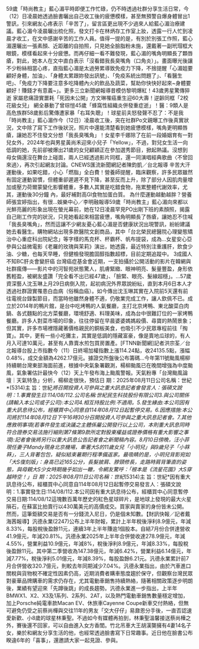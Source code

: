 59歲「時尚教主」藍心湄平時即便工作忙碌，仍不時透過社群分享生活日常，今（12）日凌晨她透過臉書曬出自己收工後的疲憊模樣，甚至無預警自爆身體冒出1警訊，引來網友心疼表示「辛苦了」，留言區更出現不少過來人給藍心湄治療建議。藍心湄今凌晨曬出梳化照，發文打卡在林炳存工作室上妝，透露一行人忙到凌晨才收工，在文中感謝辛苦的工作人員。值得一提的是，有別於別張工作照，藍心湄還曬出一張素顏、近距離的自拍照，只見她全臉脂粉未施，還戴著一副玳瑁框大眼鏡，模樣看起來十分疲憊。而再仔細一看不難發現，藍心湄的嘴角明顯長了顆唇瘡，對此，她本人在文中直白表示「沒看錯我長臭嘴角（口角炎）」。畫面曝光後讓不少粉絲相當心疼，直指藍心湄是太過勞累導致免疫力下降，不捨提醒「心湄姐要顧好身體，加油」、「身體太累跟妳發出訊號」、「免疫系統出問題了」、「看醫生吧」、「免疫力下降要注意多吃降體內火的飲品及蔬菜，幫助你快快好起來~身體要顧好！賺錢才有意義~」。更多三立新聞網報導昔模仿黎明爆紅！43歲男星驚傳猝逝 家屬悲痛證實噩耗「死因未公開」方文琳罹癌重生迎60大壽！逆齡同框「2校花級女兒」 網全暴動了曾琮愷45歲「蜂窩性組織炎併發重症逝」！醫：9類人是高危族群58歲影后驚傳遭家暴「右耳失聰」！球星前夫怒發聲不忍了：不是我「時尚教主」藍心湄作今（12日）凌晨收工後，突在社群Po文親曝工作後真實狀況，文中除了寫下工作後狀況，照片中還能清楚看到她疲憊模樣，嘴角更明顯唇瘡，讓她忍不住發文分想「我長臭嘴角」！女星李千娜除了在前一段婚姻育有一對兒女外，2024年也與男星黃尚禾迎來小兒子「Yellow」，不過，對兒女生活一向低調的她，先前卻被爆出21歲的女兒顧穎正在參加選秀節目，掀起熱議。沒想到母女倆還沒在舞台上碰面，兩人已經透過影片同框，還一同演唱經典歌曲〈不曾回來過〉，再次引起網友討論。CNEWS匯流新聞網記者陳鈞凱／台北報導 辛苦大汗運動後，如果吃錯，小心「燃脂」全白費！營養師提醒，臨床觀察，許多民眾雖然有固定運動習慣，但體重卻遲遲不見下降，甚至反而上升，除了部分人因肌肉量增加或壓力荷爾蒙變化影響體重，多數人其實是吃錯食物，拖累整體代謝效率，尤其，運動後30分鐘 內，最好補對高GI食物加蛋白質。 為什麼運動越動越胖？營養師張宜婷指出，有很...娛樂中心／李明融報導59歲「時尚教主」藍心湄向來都以光鮮亮麗的形象出現在螢光幕前，她在12日凌晨罕見PO出剛下班的素顏照，揭露自己剛工作完的狀況，只見她看起來相當疲憊，嘴角明顯長了唇瘡，讓她忍不住喊「我長臭嘴角」，然而這讓不少網友憂心藍心湄是否健康狀況出現警訊，紛紛建議她去看醫生。購物網站出現多款醫院文創商品，其中「台北榮民總醫院心理變態矯治中心重症科出院紀念」等字樣的馬克杯、杯霸杯、帆布提袋，成為...女星安心亞參與公益微電影《老羅的玫瑰與茉莉》演出，她透露，最近特別注重護肝，飲食少油、少糖，也每天早睡，但健檢發現膽固醇指數超標，目前定期追蹤中。 3成國人不知BC肝炎會變肝癌 台灣癌症基金會近期，一支拍攝於公開活動的影片在韓網與社群瘋傳——影片中的河智苑狀態驚人，肌膚緊緻、眼神明亮、髮量豐盈，身形依舊輕盈，被網友盛讚「完全看不出已經47歲」、「臉緊、眼亮、髮線超穩」。...57歲資深藝人沈玉琳上月29日病倒入院，起初病況外界眾說紛紜，直到本月6日本人才透過社群證實罹患白血病（俗稱血癌）。如今傳出沈玉琳其實在入院前5天還有前往電視台錄製節目，而當時他雖然身體不適，仍敬業完成工作，讓人欽佩不已。成立於2014年的鴨片館，是台中吃烤鴨的人氣餐廳，主打北京烤鴨、東北酸菜白肉鍋、各式麵點的北方菜餐廳，環境舒適、料理美味，成為台中很難訂位的一家烤鴨餐廳。許多人對菜市場的印象，往往停留在早晨婆婆媽媽殺價、尋寶的熱鬧景象；但其實，許多市場裡隱藏著價格親民的銅板美食，也吸引不少民眾專程前往「掏寶」。其中，更有一些小吃攤主，其實是低調的隱藏富豪，像是賣地瓜球的，有人月入可達10萬元，甚至有人靠賣水煎包買房置產。[FTNN新聞網]記者洪宗荃／台北報導台股上市指數今（11）日終場加權指數上漲114.24點，收24135.5點，漲幅0.48%，成交金額為4262.17億元。據證交所盤後公布籌碼...今年第11號颱風楊柳持續朝台灣東部海面前進，根據中央氣象署觀測，楊柳颱風已在晚間增強為中度颱風，氣象署估計最快今（12）天上午發布海上颱風警報。天氣粉專「台灣颱風論壇｜天氣特急」分析，楊柳走很快，預估日 期：2025年08月11日公司名稱：世紀*(5314)主 旨：世紀*將召開投資人可參與之重大訊息記者會發言人：張碩文說 明：1.事實發生日:114/08/112.公司名稱:世紀民生科技股份有限公司3.與公司關係(請輸入本公司或子公司):本公司4.相互持股比例:不適用。5.發生緣由:本公司因有重大訊息待公布，經櫃買中心同意自114年08月12日起暫停交易。6.因應措施:本公司將於114年08月12日下午16時30分召開投資人可參與之重大訊息記者會。7.其他應敘明事項(若事件發生或決議之主體係屬公開發行以上公司，本則重大訊息同時符合證券交易法施行細則第7條第9款所定對股東權益或證券價格有重大影響之事項):記者會後將另行以重大訊息公告記者會之新聞稿內容。8月10日傍晚，汪小菲現任妻子Mandy現身北京機場，牽著大S的11歲女兒「小玥兒」與9歲兒子「小箖箖」，三人背著包包，疑似結束暑期行程準備返家。最吸睛的是，小玥兒背影宛如「大S復刻版」：身高已近165公分，長髮披肩、脖頸修長，走路時肩背筆直的姿態，與母親大S少女時期幾乎如出一轍，令網友驚呼：「根本是《流星花園》大S穿越時空！」日 期：2025年08月11日公司名稱：世紀*(5314)主 旨：世紀*因有重大訊息待公布，經櫃買中心同意自114年08月12日起暫停交易發言人：張碩文說 明：1.事實發生日:114/08/112.本公司因有重大訊息待公布，經櫃買中心同意暫停交易日期:114/08/12這塊數百萬年歷史的紅色星球碎片，是地球上發現的最大火星隕石，在蘇富比拍賣行以430萬美元的高價成交。買家與賣家的身份皆未公開。 然而，這筆鉅額交易是否有一分錢流入尼日，仍是個未知數。【財訊快報／記者戴海茜報導】汎德永業(2247)公布上半年財報，累計上半年稅後淨利8.9億元，年減8.33%，每股稅後盈餘11元，連續3年上半年賺逾1個股本。自結7月份合併達營收41.9億元，年減20.81%。汎德永業2025年上半年合併營收達278.9億元，年減4.55%，營業利益10.9億元，年減8%，稅後淨利8.9億元，年減8.33%，每股稅後盈餘11元。其中第二季營收為147.38億元，年減6.42%，營業利益6.14億元，年減7.77%，稅後淨利5.01億元，年減8.39%，每股盈餘6.21元。汎德永業累計前7月合併營收320.7億元，則較去年同期減少7.04%。汎德永業指出，由於汽車進口關稅與貨物稅不確定性因素仍高，近期消費者購車態度趨於保守，但觀察台灣民眾對豪華品牌購車的需求仍存在，尤其電動車銷售持續熱絡，隨著相關政策逐步明朗後，業績有望迎來「先蹲後跳」的成長趨勢。汎德永業進一步指出，上半年BMWX1、X2、X3及1系列、2系列、2AT，以及熱門電動車銷售數量穩定增加，加上Porsche純電車款Macan EV、休旅車Cayenne Coupe新車交付熱絡，但無可避免仍受之前蔡尚樺與交往11年的男友「交大仔仔」易鼐恩分手後，一直否認速愛新歡、小8歲的球星林秉聖。不過如今有媒體再拍到，林秉聖溫馨接送蔡尚樺之外，賽後還不回家，可以自由進入女方香閨。竹北吊車大王胡漢龑擁有4妻14名子女，樂於和網友分享生活的他，也經常透過臉書寫下日常趣事。近日他在臉書公布睽違6年的「喜事」，還邀請大家一起見證、參與。